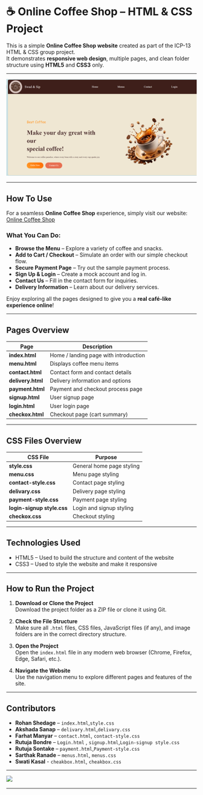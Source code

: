 # ☕ Online Coffee Shop – HTML & CSS Project  

This is a simple **Online Coffee Shop website** created as part of the ICP-13 HTML & CSS group project.  
It demonstrates **responsive web design**, multiple pages, and clean folder structure using **HTML5** and **CSS3** only.

---

![Home Page](./Images/web%20screen.png)

---

##  How To Use  

For a seamless **Online Coffee Shop** experience, simply visit our website:  
 [Online Coffee Shop](https://swadandsip.netlify.app/)  

###  What You Can Do:
-  **Browse the Menu** – Explore a variety of coffee and snacks.  
-  **Add to Cart / Checkout** – Simulate an order with our simple checkout flow.  
-  **Secure Payment Page** – Try out the sample payment process.  
-  **Sign Up & Login** – Create a mock account and log in.  
-  **Contact Us** – Fill in the contact form for inquiries.  
-  **Delivery Information** – Learn about our delivery services.  

Enjoy exploring all the pages designed to give you a **real café-like experience online**!

---

##  Pages Overview

| Page            | Description                             |
|-----------------|-----------------------------------------|
| **index.html**  | Home / landing page with introduction    |
| **menu.html**   | Displays coffee menu items               |
| **contact.html**| Contact form and contact details         |
| **delivery.html**| Delivery information and options        |
| **payment.html**| Payment and checkout process page        |
| **signup.html** | User signup page                        |
| **login.html**  | User login page                         |
| **checkox.html**| Checkout page (cart summary)             |

---

##  CSS Files Overview

| CSS File               | Purpose                          |
|------------------------|----------------------------------|
| **style.css**          | General home page styling         |
| **menu.css**           | Menu page styling                |
| **contact-style.css**  | Contact page styling             |
| **delivary.css**       | Delivery page styling            |
| **payment-style.css**  | Payment page styling             |
| **login-signup style.css** | Login and signup styling     |
| **checkox.css**        | Checkout styling                 |

---

## Technologies Used

- HTML5 – Used to build the structure and content of the website  
- CSS3 – Used to style the website and make it responsive  

---

## How to Run the Project

1. **Download or Clone the Project**  
   Download the project folder as a ZIP file or clone it using Git.

2. **Check the File Structure**  
   Make sure all `.html` files, CSS files, JavaScript files (if any), and image folders are in the correct directory structure.

3. **Open the Project**  
   Open the `index.html` file in any modern web browser (Chrome, Firefox, Edge, Safari, etc.).

4. **Navigate the Website**  
   Use the navigation menu to explore different pages and features of the site.

---

## Contributors

- **Rohan Shedage** – `index.html`,`style.css`
- **Akshada Sanap** – `delivary.html`,`delivary.css`
- **Farhat Manyar** – `contact.html`, `contact-style.css`
- **Rutuja Bondre** – `Login.html` , `signup.html`,`Login-signup style.css`
- **Rutuja Sontake** – `payment.html`,`Payment-style.css`
- **Sarthak Ranade** – `menus.html`, `menus.css`
- **Swati Kasal** - `cheakbox.html`, `cheakbox.css`

---

<a href="https://github.com/RohanShedage01/icp-13-html-css-github-group-project-2-online-coffee-shop/graphs/contributors">
  <img src="https://contrib.rocks/image?repo=RohanShedage01/icp-13-html-css-github-group-project-2-online-coffee-shop" />
</a>

---